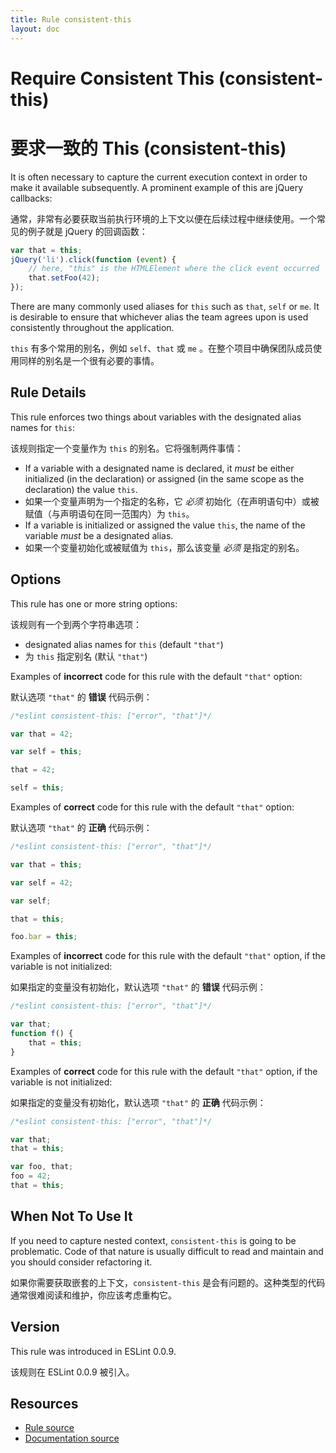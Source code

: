 ```yaml
---
title: Rule consistent-this
layout: doc
---
```

<!-- Note: No pull requests accepted for this file. See README.md in the root directory for details. -->

# Require Consistent This (consistent-this)

# 要求一致的 This (consistent-this)

It is often necessary to capture the current execution context in order to make it available subsequently. A prominent example of this are jQuery callbacks:

通常，非常有必要获取当前执行环境的上下文以便在后续过程中继续使用。一个常见的例子就是 jQuery 的回调函数：

```js
var that = this;
jQuery('li').click(function (event) {
    // here, "this" is the HTMLElement where the click event occurred
    that.setFoo(42);
});
```

There are many commonly used aliases for `this` such as `that`, `self` or `me`. It is desirable to ensure that whichever alias the team agrees upon is used consistently throughout the application.

`this` 有多个常用的别名，例如 `self`、`that` 或 `me` 。在整个项目中确保团队成员使用同样的别名是一个很有必要的事情。

## Rule Details

This rule enforces two things about variables with the designated alias names for `this`:

该规则指定一个变量作为 `this` 的别名。它将强制两件事情：

* If a variable with a designated name is declared, it *must* be either initialized (in the declaration) or assigned (in the same scope as the declaration) the value `this`.
* 如果一个变量声明为一个指定的名称，它 *必须* 初始化（在声明语句中）或被赋值（与声明语句在同一范围内）为 `this`。
* If a variable is initialized or assigned the value `this`, the name of the variable *must* be a designated alias.
* 如果一个变量初始化或被赋值为 `this`，那么该变量 *必须* 是指定的别名。

## Options

This rule has one or more string options:

该规则有一个到两个字符串选项：

* designated alias names for `this` (default `"that"`)
* 为 `this` 指定别名 (默认 `"that"`)

Examples of **incorrect** code for this rule with the default `"that"` option:

默认选项 `"that"` 的 **错误** 代码示例：

```js
/*eslint consistent-this: ["error", "that"]*/

var that = 42;

var self = this;

that = 42;

self = this;
```

Examples of **correct** code for this rule with the default `"that"` option:

默认选项 `"that"` 的 **正确** 代码示例：

```js
/*eslint consistent-this: ["error", "that"]*/

var that = this;

var self = 42;

var self;

that = this;

foo.bar = this;
```

Examples of **incorrect** code for this rule with the default `"that"` option, if the variable is not initialized:

如果指定的变量没有初始化，默认选项 `"that"` 的 **错误** 代码示例：

```js
/*eslint consistent-this: ["error", "that"]*/

var that;
function f() {
    that = this;
}
```

Examples of **correct** code for this rule with the default `"that"` option, if the variable is not initialized:

如果指定的变量没有初始化，默认选项 `"that"` 的 **正确** 代码示例：

```js
/*eslint consistent-this: ["error", "that"]*/

var that;
that = this;

var foo, that;
foo = 42;
that = this;
```

## When Not To Use It

If you need to capture nested context, `consistent-this` is going to be problematic. Code of that nature is usually difficult to read and maintain and you should consider refactoring it.

如果你需要获取嵌套的上下文，`consistent-this` 是会有问题的。这种类型的代码通常很难阅读和维护，你应该考虑重构它。

## Version

This rule was introduced in ESLint 0.0.9.

该规则在 ESLint 0.0.9 被引入。

## Resources

* [Rule source](https://github.com/eslint/eslint/tree/master/lib/rules/consistent-this.js)
* [Documentation source](https://github.com/eslint/eslint/tree/master/docs/rules/consistent-this.md)
